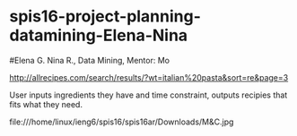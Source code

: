 # spis16-project-planning-datamining-Elena-Nina

#Elena G. Nina R., Data Mining, Mentor: Mo

http://allrecipes.com/search/results/?wt=italian%20pasta&sort=re&page=3

User inputs ingredients they have and time constraint, outputs recipies that fits what they need.

file:///home/linux/ieng6/spis16/spis16ar/Downloads/M&C.jpg
